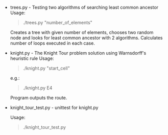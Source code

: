 * trees.py - Testing two algorithms of searching least common ancestor
    Usage:
    > ./trees.py "number_of_elements"

    Creates a tree with given number of elements, chooses two random
    node and looks for least common ancestor with 2 algorithms.
    Calculates number of loops executed in each case.

* knight.py - The Knight Tour problem solution using Warnsdorff's heuristic rule
    Usage:
    > ./knight.py "start_cell"

    e.g.:
    > ./knight.py E4

    Program outputs the route.

* knight_tour_test.py - unittest for knight.py

    Usage:
    > ./knight_tour_test.py